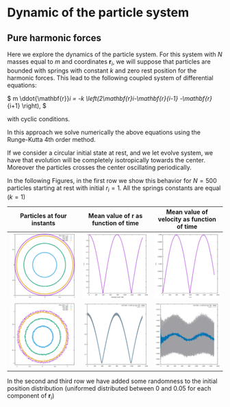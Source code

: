 # Dynamic of the particle system

## Pure harmonic forces
Here we explore the dynamics of the particle system. For this system with $N$ masses equal to ${m}$ and coordinates ${\mathbf{r}_i}$, we will suppose that particles are bounded with springs with constant $k$ and zero rest position for the harmonic forces. This lead to the following coupled system of differential equations:

$
m \ddot{\mathbf{r}}_i = -k \left(2\mathbf{r}_i-\mathbf{r}_{i-1} -\mathbf{r}_{i+1} \right),
$

with cyclic conditions.

In this approach we solve numerically the above equations using the Runge-Kutta 4th order method.


If we consider a circular initial state at rest, and we let evolve system, we have that evolution will be completely isotropically towards the center. Moreover the particles crosses the center oscillating periodically.

In the following Figures, in the first row we show this behavior for $N=500$ particles starting at rest with initial $r_i = 1$. All the springs constants are equal ($k = 1$)

Particles at four instants  |  Mean value of r as function of time | Mean value of velocity as function of time
:-------------------------:|:-------------------------:|:------:|
![](image.png)  |  ![](image-1.png) | ![](image-2.png)
![](image-3.png)|![](image-4.png) |![](image-5.png)

In the second and third row we have added some randomness to the initial position distribution (uniformed distributed between 0 and 0.05 for each component of $\mathbf{r}_i$)
